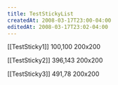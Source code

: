 ```yaml
---
title: TestStickyList
createdAt: 2008-03-17T23:00-04:00
editedAt: 2008-03-17T23:02-04:00
---
```


[[TestSticky1]] 100,100 200x200

[[TestSticky2]] 396,143 200x200

[[TestSticky3]] 491,78 200x200


